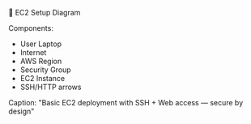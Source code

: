 🎨 EC2 Setup Diagram

Components:
- User Laptop
- Internet
- AWS Region
- Security Group
- EC2 Instance
- SSH/HTTP arrows

Caption:
"Basic EC2 deployment with SSH + Web access — secure by design"
